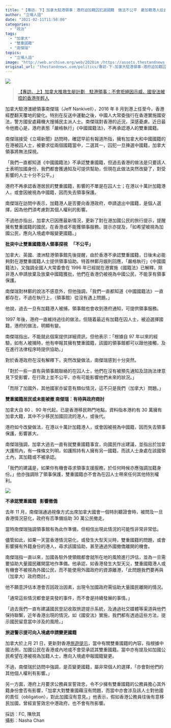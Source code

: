 ```yaml
---
title: "【專訪．下】加拿大駐港領事：港府迫加籍囚犯選國籍　做法不公平　憂加籍港人從此失領事服務"
author: "立場人語"
date: "2021-02-11T11:58:00"
categories:
  - "政治"
tags:
  - "加拿大"
  - "雙重國籍"
  - "南傑瑞"
topics:
  - "立場人語"
image: "http://web.archive.org/web/2020im_/https://assets.thestandnews.com/media/photos/20210211-23_cAeOi_IyYgcjA.png"
original_url: "thestandnews.com/politics/專訪-下-加拿大駐港領事-港府迫加籍囚犯選國籍-做法不公平-憂加籍港人從此失領事服務"
---
```

![](http://web.archive.org/web/2020im_/https://assets.thestandnews.com/media/photos/20210211-23_cAeOi_IyYgcjA.png)

> [【專訪．上】加拿大推救生艇計劃　駐港領事：不會拒絕因示威、國安法被控的香港年輕人](http://web.archive.org/web/20210929001831/https://www.thestandnews.com/politics/%E5%B0%88%E8%A8%AA-%E4%B8%8A-%E5%8A%A0%E6%8B%BF%E5%A4%A7%E6%8E%A8%E6%95%91%E7%94%9F%E8%89%87%E8%A8%88%E5%8A%83-%E9%A7%90%E6%B8%AF%E9%A0%98%E4%BA%8B-%E4%B8%8D%E6%9C%83%E6%8B%92%E7%B5%95%E5%9B%A0%E7%A4%BA%E5%A8%81-%E5%9C%8B%E5%AE%89%E6%B3%95%E8%A2%AB%E6%8E%A7%E7%9A%84%E9%A6%99%E6%B8%AF%E5%B9%B4%E8%BC%95%E4%BA%BA/?fbclid=IwAR0UmueDDfzjmjcTsD-Mjvd9pw6q9B5J5_WgQ01yohIjySQuygd6PCY8Fa8)

加拿大駐港澳總領事南傑瑞（Jeff Nankivell），2016 年 8 月到港上任至今，香港經歷翻天覆地的變化。特別在反送中運動之後，中國人大常委強行在香港實施國安法，警方國安處藉機大搜捕民主派人士。南傑瑞對香港的近況，深感憂慮。近日最令他擔心是，港府表態「嚴格執行」《中國國籍法》，不再承認港人的雙重國籍。

南傑瑞接受《立場新聞》訪問時，確認早前有報道所指，擁有加拿大和中國國籍的在港被囚人士，被要求從兩個國籍當中，二選其一，囚犯一旦揀選中國籍，加拿大領事將無法探視。

「我們一直都知道《中國國籍法》不承認雙重國籍，但過去香港的做法是只要該人士表明加國身份，我們都會獲通知及可提供幫助，但現在此做法突然改變了，對受影響的人士十分不公平。」

港府不再承認香港居民的雙重國籍，影響的不單是在囚人士；在港以十萬計加籍港人，或會因被視為中國籍，因而失去領事保護。

南傑瑞在訪問中表示，加籍港人是否要向香港政府，申請退出中國籍，是個人選擇，因為他們須考慮對其個人權利的影響。

不過他亦指出，加拿大已因應最新情況，更新了對在港加國公民的旅行提示，提醒擁有雙重國籍的國民，在香港或不能獲領事服務。提示亦提及，「如希望被視為加國公民，應向入境處申報變更國籍。」

**批突中止雙重國籍港人領事探視   「不公平」**

加拿大、英國、澳洲駐港領事館先後提醒，由於香港不承認雙重國籍，日後未必能夠對在港雙重國籍人士提供領事協助。特首林鄭月娥則回應，「嚴格執行」《中國國籍法》，又強調全國人大常委會在 1996 年已經就在港實施《國籍法》已解釋，除非港人申請放棄及放棄中國籍獲批，他們在香港仍被視為中國公民，不能享有領事保護。

南傑瑞對林鄭的說法不感意外，但他強調，「我們一直都知道《中國國籍法》一直都存在，不過在執行上，（領事館）從沒有遇上問題。」

他說，過去一旦有加籍港人被捕，領事館也會收到港府通知，可提供領事服務。

1997 年後，港府一直維持過往的做法，但隨着最近有加籍在囚人士，被迫選擇國籍，港府的做法，明顯有變。

南傑瑞指出，不能就此個案提供詳細資訊，但他表示：「根據自 97 年以來的經驗，如有人被捕時，他有申報其擁有雙重國籍，該國的領事館都可以跟他接觸，及在進行法律程序時提供協助。」

對於香港政府在沒有解釋下，突然改變做法，南傑瑞感到十分突然。

「對於一些一直有與領事館聯絡的在囚人士，他們在沒有被預先通知及諮詢法律意見下受影響，在行政上並不公平，亦有可能影響他們未來的狀況。」

「而除了加國外，其他國家亦留意有類似情況，這不只是我們（加拿大）問題。」

**雙重國籍居民或未能被撤 南傑瑞︰有待與政府商討**

加拿大自 80 、90 年代起，已是香港移民熱門地點，資料指本港約有 30 萬擁有加拿大籍，其中不少移民加國回流的港人，或後代。

港府如今改變做法，在港以十萬計加籍港人，或會因被視為中國籍，因而失去領事保護，影響甚大。

南傑瑞強調，加拿大過去一直有就雙重國籍事宜，向國民作出建議，並指出於加拿大護照內，有一條條文列明，如護照持有人擁有另一國籍，而該人士身處在該國領土內，其加籍或不被承認。

「我們的建議是，如果你有機會尋求領事支援服務，於任何時候亦應強調加籍身份。」他亦強調除了領事保護，雙重國籍亦不會為在囚人士帶來任何其他特別權利。

**![](http://web.archive.org/web/2020im_/https://assets.thestandnews.com/media/photos/2_BEse0_kp5i4vq.png)**

**不承認雙重國籍   影響撤僑**

去年 11 月，南傑瑞通過視像方式出席加拿大國會一個特別聽證會時，被問及一旦香港情況惡化，政府有否準備協助 30 萬公民撤走。

當時南傑瑞強調領事館有為此作準備，但相信出現此情況的可能性非常非常低。

儘管如此，如果一天當香港情況惡化，或發生大型天災時，雙重國籍的問題，或會影響擁有外籍身份的港人，尋求該國協助，甚至通過外國撤僑離開的機會。

南傑瑞指一直以來，加國各駐外使領館都會就所在地的風險進行評估，並為一旦需要協助大量國民離開當地作準備。他承認，如香港發生大型天災，雙重國籍港人或有機會不被視為外國公民，而不能使用外國政府的資源離港，「此問題我們要再與（加拿大）政府商討。」

他不願意評估本港會否因政治因素，出現令加國政府需協助大量國民離開的情況。

「通常這些情況都會是突發的事件，而不會是持續發展的事情。」

「過去我們一直有建議國民登記收取旅遊提示系統，及通過社交媒體等渠道與他們保持聯繫，近年香港出現的情況，如《國安法》實施，我們都有透過這些方法，提示國民留意當中涉及的風險。」

**旅遊警示提可向入境處申請變更國籍**

加拿大於上月 21 日，更新對香港[旅遊提示](http://web.archive.org/web/20210929001831/https://travel.gc.ca/destinations/hong-kong)，當中有關雙重國籍的內容，指根據中國法例，加國公民在香港或內地或不會受承認其雙重國籍。當中亦有提及如加國公民希望在港被視為加籍人士，應向入境處申報國籍變更。

不過，南傑瑞於訪問中強調，是否變更國籍，屬非常個人的選擇，「亦會對他們的其他個人權利有影響。」

另一方面，港府上月要求公務員宣誓效忠，令不少擁有雙重國籍的公務員擔心其外籍身份會否有影響，「加拿大對雙重國藉沒有問題，而當中亦會涉及該人士對他國的責任（obligation），對此加國沒有意見。」他表示，假如香港公務員往後有意移民加國，曾經宣誓效忠中港政府，也不會有所影響。

採訪︰FC, 陳欣其  
攝影︰Nasha Chan